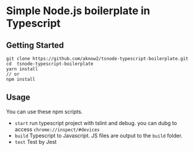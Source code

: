 # Simple Node.js boilerplate in Typescript

## Getting Started

```
git clone https://github.com/aknow2/tsnode-typescript-boilerplate.git
cd  tsnode-typescript-boilerplate
yarn install 
// or
npm install
```

## Usage
You can use these npm scripts. 
- `start` run typescript project with tslint and debug. you can dubg to access `chrome://inspect/#devices`
- `build` Typescript to Javascript. JS files are output to the `build` folder.
- `test`  Test by Jest


